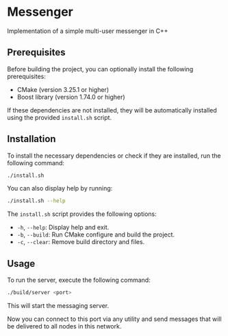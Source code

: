 # Messenger
Implementation of a simple multi-user messenger in C++

## Prerequisites
Before building the project, you can optionally install the following prerequisites:

- CMake (version 3.25.1 or higher)
- Boost library (version 1.74.0 or higher)

If these dependencies are not installed, they will be automatically installed using the provided `install.sh` script.

## Installation
To install the necessary dependencies or check if they are installed, run the following command:

```bash
./install.sh
```
You can also display help by running:

```bash
./install.sh --help
```
The `install.sh` script provides the following options:

- `-h`, `--help`: Display help and exit.
- `-b`, `--build`: Run CMake configure and build the project.
- `-c`, `--clear`: Remove build directory and files.

## Usage
To run the server, execute the following command:
```bash
./build/server <port>
```
This will start the messaging server.

Now you can connect to this port via any utility and send messages that will be delivered to all nodes in this network.
